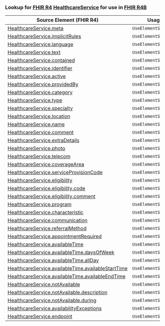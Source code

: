 ### Lookup for [FHIR R4](https://hl7.org/fhir/R4/) [HealthcareService](https://hl7.org/fhir/R4/HealthcareService.html) for use in [FHIR R4B](https://hl7.org/fhir/R4B/)

| Source Element (FHIR R4) | Usage | Target |
| -------------- | ----- | ------ |
| [HealthcareService.meta](https://hl7.org/fhir/R4/HealthcareService.html#resource) | `UseElementSameName` | [HealthcareService.meta](https://hl7.org/fhir/R4B/HealthcareService.html#resource) |
| [HealthcareService.implicitRules](https://hl7.org/fhir/R4/HealthcareService.html#resource) | `UseElementSameName` | [HealthcareService.implicitRules](https://hl7.org/fhir/R4B/HealthcareService.html#resource) |
| [HealthcareService.language](https://hl7.org/fhir/R4/HealthcareService.html#resource) | `UseElementSameName` | [HealthcareService.language](https://hl7.org/fhir/R4B/HealthcareService.html#resource) |
| [HealthcareService.text](https://hl7.org/fhir/R4/HealthcareService.html#resource) | `UseElementSameName` | [HealthcareService.text](https://hl7.org/fhir/R4B/HealthcareService.html#resource) |
| [HealthcareService.contained](https://hl7.org/fhir/R4/HealthcareService.html#resource) | `UseElementSameName` | [HealthcareService.contained](https://hl7.org/fhir/R4B/HealthcareService.html#resource) |
| [HealthcareService.identifier](https://hl7.org/fhir/R4/HealthcareService.html#resource) | `UseElementSameName` | [HealthcareService.identifier](https://hl7.org/fhir/R4B/HealthcareService.html#resource) |
| [HealthcareService.active](https://hl7.org/fhir/R4/HealthcareService.html#resource) | `UseElementSameName` | [HealthcareService.active](https://hl7.org/fhir/R4B/HealthcareService.html#resource) |
| [HealthcareService.providedBy](https://hl7.org/fhir/R4/HealthcareService.html#resource) | `UseElementSameName` | [HealthcareService.providedBy](https://hl7.org/fhir/R4B/HealthcareService.html#resource) |
| [HealthcareService.category](https://hl7.org/fhir/R4/HealthcareService.html#resource) | `UseElementSameName` | [HealthcareService.category](https://hl7.org/fhir/R4B/HealthcareService.html#resource) |
| [HealthcareService.type](https://hl7.org/fhir/R4/HealthcareService.html#resource) | `UseElementSameName` | [HealthcareService.type](https://hl7.org/fhir/R4B/HealthcareService.html#resource) |
| [HealthcareService.specialty](https://hl7.org/fhir/R4/HealthcareService.html#resource) | `UseElementSameName` | [HealthcareService.specialty](https://hl7.org/fhir/R4B/HealthcareService.html#resource) |
| [HealthcareService.location](https://hl7.org/fhir/R4/HealthcareService.html#resource) | `UseElementSameName` | [HealthcareService.location](https://hl7.org/fhir/R4B/HealthcareService.html#resource) |
| [HealthcareService.name](https://hl7.org/fhir/R4/HealthcareService.html#resource) | `UseElementSameName` | [HealthcareService.name](https://hl7.org/fhir/R4B/HealthcareService.html#resource) |
| [HealthcareService.comment](https://hl7.org/fhir/R4/HealthcareService.html#resource) | `UseElementSameName` | [HealthcareService.comment](https://hl7.org/fhir/R4B/HealthcareService.html#resource) |
| [HealthcareService.extraDetails](https://hl7.org/fhir/R4/HealthcareService.html#resource) | `UseElementSameName` | [HealthcareService.extraDetails](https://hl7.org/fhir/R4B/HealthcareService.html#resource) |
| [HealthcareService.photo](https://hl7.org/fhir/R4/HealthcareService.html#resource) | `UseElementSameName` | [HealthcareService.photo](https://hl7.org/fhir/R4B/HealthcareService.html#resource) |
| [HealthcareService.telecom](https://hl7.org/fhir/R4/HealthcareService.html#resource) | `UseElementSameName` | [HealthcareService.telecom](https://hl7.org/fhir/R4B/HealthcareService.html#resource) |
| [HealthcareService.coverageArea](https://hl7.org/fhir/R4/HealthcareService.html#resource) | `UseElementSameName` | [HealthcareService.coverageArea](https://hl7.org/fhir/R4B/HealthcareService.html#resource) |
| [HealthcareService.serviceProvisionCode](https://hl7.org/fhir/R4/HealthcareService.html#resource) | `UseElementSameName` | [HealthcareService.serviceProvisionCode](https://hl7.org/fhir/R4B/HealthcareService.html#resource) |
| [HealthcareService.eligibility](https://hl7.org/fhir/R4/HealthcareService.html#resource) | `UseElementSameName` | [HealthcareService.eligibility](https://hl7.org/fhir/R4B/HealthcareService.html#resource) |
| [HealthcareService.eligibility.code](https://hl7.org/fhir/R4/HealthcareService.html#resource) | `UseElementSameName` | [HealthcareService.eligibility.code](https://hl7.org/fhir/R4B/HealthcareService.html#resource) |
| [HealthcareService.eligibility.comment](https://hl7.org/fhir/R4/HealthcareService.html#resource) | `UseElementSameName` | [HealthcareService.eligibility.comment](https://hl7.org/fhir/R4B/HealthcareService.html#resource) |
| [HealthcareService.program](https://hl7.org/fhir/R4/HealthcareService.html#resource) | `UseElementSameName` | [HealthcareService.program](https://hl7.org/fhir/R4B/HealthcareService.html#resource) |
| [HealthcareService.characteristic](https://hl7.org/fhir/R4/HealthcareService.html#resource) | `UseElementSameName` | [HealthcareService.characteristic](https://hl7.org/fhir/R4B/HealthcareService.html#resource) |
| [HealthcareService.communication](https://hl7.org/fhir/R4/HealthcareService.html#resource) | `UseElementSameName` | [HealthcareService.communication](https://hl7.org/fhir/R4B/HealthcareService.html#resource) |
| [HealthcareService.referralMethod](https://hl7.org/fhir/R4/HealthcareService.html#resource) | `UseElementSameName` | [HealthcareService.referralMethod](https://hl7.org/fhir/R4B/HealthcareService.html#resource) |
| [HealthcareService.appointmentRequired](https://hl7.org/fhir/R4/HealthcareService.html#resource) | `UseElementSameName` | [HealthcareService.appointmentRequired](https://hl7.org/fhir/R4B/HealthcareService.html#resource) |
| [HealthcareService.availableTime](https://hl7.org/fhir/R4/HealthcareService.html#resource) | `UseElementSameName` | [HealthcareService.availableTime](https://hl7.org/fhir/R4B/HealthcareService.html#resource) |
| [HealthcareService.availableTime.daysOfWeek](https://hl7.org/fhir/R4/HealthcareService.html#resource) | `UseElementSameName` | [HealthcareService.availableTime.daysOfWeek](https://hl7.org/fhir/R4B/HealthcareService.html#resource) |
| [HealthcareService.availableTime.allDay](https://hl7.org/fhir/R4/HealthcareService.html#resource) | `UseElementSameName` | [HealthcareService.availableTime.allDay](https://hl7.org/fhir/R4B/HealthcareService.html#resource) |
| [HealthcareService.availableTime.availableStartTime](https://hl7.org/fhir/R4/HealthcareService.html#resource) | `UseElementSameName` | [HealthcareService.availableTime.availableStartTime](https://hl7.org/fhir/R4B/HealthcareService.html#resource) |
| [HealthcareService.availableTime.availableEndTime](https://hl7.org/fhir/R4/HealthcareService.html#resource) | `UseElementSameName` | [HealthcareService.availableTime.availableEndTime](https://hl7.org/fhir/R4B/HealthcareService.html#resource) |
| [HealthcareService.notAvailable](https://hl7.org/fhir/R4/HealthcareService.html#resource) | `UseElementSameName` | [HealthcareService.notAvailable](https://hl7.org/fhir/R4B/HealthcareService.html#resource) |
| [HealthcareService.notAvailable.description](https://hl7.org/fhir/R4/HealthcareService.html#resource) | `UseElementSameName` | [HealthcareService.notAvailable.description](https://hl7.org/fhir/R4B/HealthcareService.html#resource) |
| [HealthcareService.notAvailable.during](https://hl7.org/fhir/R4/HealthcareService.html#resource) | `UseElementSameName` | [HealthcareService.notAvailable.during](https://hl7.org/fhir/R4B/HealthcareService.html#resource) |
| [HealthcareService.availabilityExceptions](https://hl7.org/fhir/R4/HealthcareService.html#resource) | `UseElementSameName` | [HealthcareService.availabilityExceptions](https://hl7.org/fhir/R4B/HealthcareService.html#resource) |
| [HealthcareService.endpoint](https://hl7.org/fhir/R4/HealthcareService.html#resource) | `UseElementSameName` | [HealthcareService.endpoint](https://hl7.org/fhir/R4B/HealthcareService.html#resource) |

